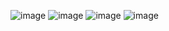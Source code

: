
![image](https://github.com/user-attachments/assets/735c2a58-20de-41b1-b2e6-80d20047a6a5)
![image](https://github.com/user-attachments/assets/7f9fb2d9-697c-47f0-92eb-895a3045fef1)
![image](https://github.com/user-attachments/assets/6a61a153-e1e3-4ea0-ac4c-3aad07593e7a)
![image](https://github.com/user-attachments/assets/482977ff-7374-421b-a1a2-c8b6207cf54a)
